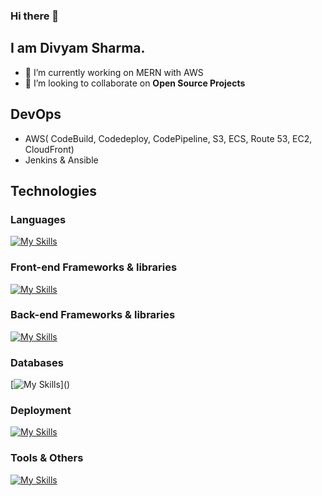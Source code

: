 ### Hi there 👋
## I am Divyam Sharma.


- 🔭 I’m currently working on MERN with AWS
- 👯 I’m looking to collaborate on **Open Source Projects**

## DevOps
- AWS( CodeBuild, Codedeploy, CodePipeline, S3, ECS, Route 53, EC2, CloudFront)
- Jenkins & Ansible

## Technologies  
### Languages
[![My Skills](https://skillicons.dev/icons?i=html,css,sass,javascript,ts,java)]()

### Front-end Frameworks & libraries
[![My Skills](https://skillicons.dev/icons?i=react,nextjs,bootstrap,tailwind,materialui,redux)]()

### Back-end Frameworks & libraries
[![My Skills](https://skillicons.dev/icons?i=nodejs,express,firebase,prisma)]()

### Databases
[![My Skills](https://skillicons.dev/icons?i=mongodb,mysql,redis,sqlite,firebase,)]()

### Deployment
[![My Skills](https://skillicons.dev/icons?i=netlify,heroku,planetscale,vercel,codepen)]()

### Tools & Others
[![My Skills](https://skillicons.dev/icons?i=visualstudio,postman,webpack,git,github,vite)]()
